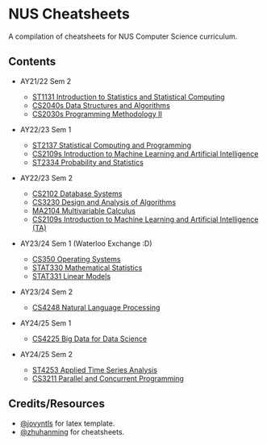 # NUS Cheatsheets

A compilation of cheatsheets for NUS Computer Science curriculum.

## Contents

- AY21/22 Sem 2
  - [ST1131 Introduction to Statistics and Statistical Computing](https://github.com/Zxun2/cheatsheets/tree/main/ST1131)
  - [CS2040s Data Structures and Algorithms](https://github.com/Zxun2/cheatsheets/tree/main/CS2040s)
  - [CS2030s Programming Methodology II](https://github.com/Zxun2/cheatsheets/tree/main/CS2030s)
- AY22/23 Sem 1
  - [ST2137 Statistical Computing and Programming](https://github.com/Zxun2/cheatsheets/tree/main/ST2137)
  - [CS2109s Introduction to Machine Learning and Artificial Intelligence](https://github.com/Zxun2/cheatsheets/tree/main/CS2109s)
  - [ST2334 Probability and Statistics](https://github.com/Zxun2/cheatsheets/tree/main/ST2334)
- AY22/23 Sem 2

  - [CS2102 Database Systems](https://github.com/Zxun2/cheatsheets/tree/main/CS2102)
  - [CS3230 Design and Analysis of Algorithms](https://github.com/Zxun2/cheatsheets/tree/main/CS3230)
  - [MA2104 Multivariable Calculus](https://github.com/Zxun2/cheatsheets/tree/main/MA2104)
  - [CS2109s Introduction to Machine Learning and Artificial Intelligence (TA)](https://github.com/Zxun2/cheatsheets/tree/main/CS2109s/tutorial%20slides)

- AY23/24 Sem 1 (Waterloo Exchange :D)
  - [CS350 Operating Systems](https://github.com/Zxun2/cheatsheets/tree/main/CS350)
  - [STAT330 Mathematical Statistics](https://github.com/Zxun2/cheatsheets/tree/main/STAT330)
  - [STAT331 Linear Models](https://github.com/Zxun2/cheatsheets/tree/main/STAT331)

- AY23/24 Sem 2
  - [CS4248 Natural Language Processing](https://github.com/Zxun2/cheatsheets/tree/main/CS4248)

- AY24/25 Sem 1
  - [CS4225 Big Data for Data Science](https://github.com/Zxun2/cheatsheets/tree/main/CS4225)

- AY24/25 Sem 2
  - [ST4253 Applied Time Series Analysis](https://github.com/Zxun2/cheatsheets/tree/main/ST4253)
  - [CS3211 Parallel and Concurrent Programming](https://github.com/Zxun2/cheatsheets/tree/main/CS3211)

## Credits/Resources

- [@jovyntls](https://github.com/jovyntls/) for latex template.
- [@zhuhanming](https://github.com/zhuhanming) for cheatsheets.
